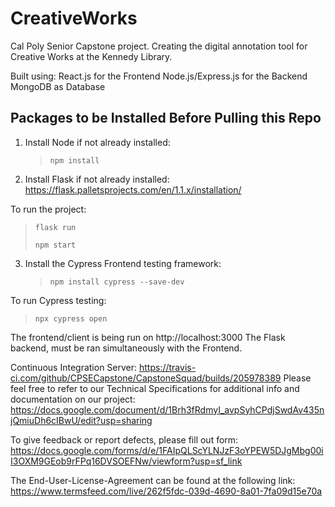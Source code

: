 # CreativeWorks
Cal Poly Senior Capstone project. Creating the digital annotation tool for Creative Works at the Kennedy Library.

Built using: 
  React.js for the Frontend
  Node.js/Express.js for the Backend
  MongoDB as Database

## Packages to be Installed Before Pulling this Repo
1. Install Node if not already installed:
   > `npm install`

2. Install Flask if not already installed: https://flask.palletsprojects.com/en/1.1.x/installation/
   
To run the project:
   > `flask run`
   > 
   > `npm start`
3. Install the Cypress Frontend testing framework:
   > `npm install cypress --save-dev`
   
To run Cypress testing:  
   > `npx cypress open`

The frontend/client is being run on http://localhost:3000 
The Flask backend, must be ran simultaneously with the Frontend.

Continuous Integration Server: https://travis-ci.com/github/CPSECapstone/CapstoneSquad/builds/205978389
Please feel free to refer to our Technical Specifications for additional info and documentation on our project:
  https://docs.google.com/document/d/1Brh3fRdmyI_avpSyhCPdjSwdAv435njQmiuDh6cIBwU/edit?usp=sharing
  
 To give feedback or report defects, please fill out form:
 https://docs.google.com/forms/d/e/1FAIpQLScYLNJzF3oYPEW5DJgMbg00iI3OXM9GEob9rFPq16DVSOEFNw/viewform?usp=sf_link
 
 The End-User-License-Agreement can be found at the following link:
 https://www.termsfeed.com/live/262f5fdc-039d-4690-8a01-7fa09d15e70a
